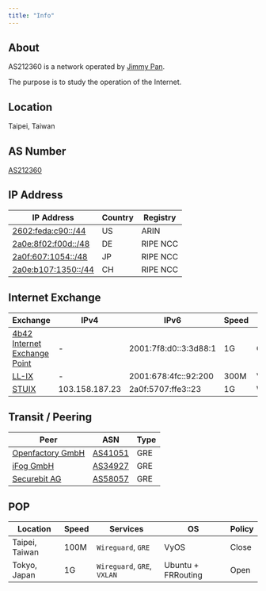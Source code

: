 ```yaml
---
title: "Info"
---
```


## About

AS212360 is a network operated by [Jimmy Pan](https://ptc.work).

The purpose is to study the operation of the Internet.

## Location

Taipei, Taiwan

## AS Number

[AS212360](https://bgp.he.net/AS212360)

## IP Address

IP Address | Country | Registry
-----------|---------|----------
[2602:feda:c90::/44](https://bgp.he.net/net/2602:feda:c90::/44) | US | ARIN
[2a0e:8f02:f00d::/48](https://bgp.he.net/net/2a0e:8f02:f00d::/48) | DE | RIPE NCC
[2a0f:607:1054::/48](https://bgp.he.net/net/2a0f:607:1054::/48) | JP | RIPE NCC
[2a0e:b107:1350::/44](https://bgp.he.net/net/2a0e:b107:1350::/44) | CH | RIPE NCC

## Internet Exchange

Exchange | IPv4 | IPv6 | Speed | Type
---------|------|------|-------|------
[4b42 Internet Exchange Point](https://bgp.he.net/exchange/4b42%20Internet%20Exchange%20Point) | - | 2001:7f8:d0::3:3d88:1 | 1G | GRE Tap
[LL-IX](https://bgp.he.net/exchange/LL-IX) | - | 2001:678:4fc::92:200 | 300M | VXLAN
[STUIX](https://bgp.he.net/exchange/STUIX) | 103.158.187.23 | 2a0f:5707:ffe3::23 | 1G | Wireguard

## Transit / Peering

Peer | ASN | Type
-----|-----|------
[Openfactory GmbH](https://freetransit.ch/) | [AS41051](https://bgp.he.net/AS41051) | GRE
[iFog GmbH](https://tunnelbroker.li/) | [AS34927](https://bgp.he.net/AS34927) | GRE
[Securebit AG](https://www.tunnelbroker.ch/) | [AS58057](https://bgp.he.net/AS58057) | GRE

## POP

Location | Speed | Services | OS | Policy
---------|-------|----------|----|---------
Taipei, Taiwan | 100M | `Wireguard`, `GRE` | VyOS | Close
Tokyo, Japan | 1G | `Wireguard`, `GRE`, `VXLAN` | Ubuntu + FRRouting | Open